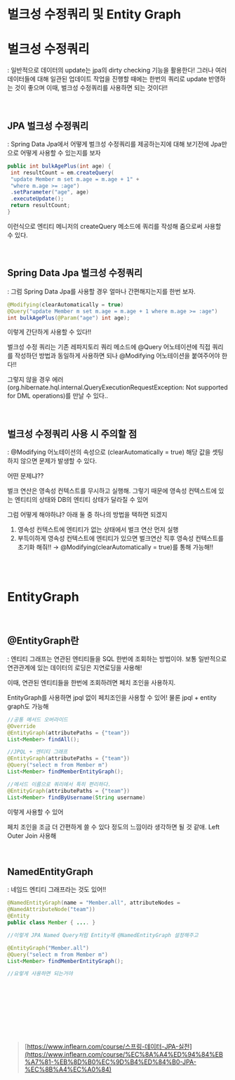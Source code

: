 # 벌크성 수정쿼리 및 Entity Graph

# 벌크성 수정쿼리

: 일반적으로 데이터의 update는 jpa의 dirty checking 기능을 활용한다! 그러나 여러 데이터들에 대해 일관된 업데이트 작업을 진행할 때에는 한번의 쿼리로 update 반영하는 것이 좋으며 이때, 벌크성 수정쿼리를 사용하면 되는 것이다!!

<br/>

## JPA 벌크성 수정쿼리

: Spring Data Jpa에서 어떻게 벌크성 수정쿼리를 제공하는지에 대해 보기전에 Jpa만으로 어떻게 사용할 수 있는지를 보자

```java
public int bulkAgePlus(int age) {
 int resultCount = em.createQuery(
 "update Member m set m.age = m.age + 1" +
 "where m.age >= :age")
 .setParameter("age", age)
 .executeUpdate();
 return resultCount;
}
```

이런식으로 엔티티 메니저의 createQuery 메소드에 쿼리를 작성해 줌으로써 사용할 수 있다.

<br/>

## Spring Data Jpa 벌크성 수정쿼리

: 그럼 Spring Data Jpa를 사용할 경우 얼마나 간편해지는지를 한번 보자.

```java
@Modifying(clearAutomatically = true)
@Query("update Member m set m.age = m.age + 1 where m.age >= :age")
int bulkAgePlus(@Param("age") int age);
```

이렇게 간단하게 사용할 수 있다!!

벌크성 수정 쿼리는 기존 레파지토리 쿼리 메소드에 @Query 어노테이션에 직접 쿼리를 작성하던 방법과 동일하게 사용하면 되나 @Modifying 어노테이션을 붙여주어야 한다!!

그렇지 않을 경우 에러(org.hibernate.hql.internal.QueryExecutionRequestException: Not supported for DML operations)를 만날 수 있다..

<br/>

## 벌크성 수정쿼리 사용 시 주의할 점

: @Modifying 어노테이션의 속성으로 (clearAutomatically = true) 해당 값을 셋팅하지 않으면 문제가 발생할 수 있다.

어떤 문제냐??

벌크 연산은 영속성 컨텍스트를 무시하고 실행해. 그렇기 때문에 영속성 컨텍스트에 있는 엔티티의 상태와 DB의 엔티티 상태가 달라질 수 있어

그럼 어떻게 해야하냐? 아래 둘 중 하나의 방법을 택하면 되겠지

1. 영속성 컨텍스트에 엔티티가 없는 상태에서 벌크 연산 먼저 실행
2. 부득이하게 영속성 컨텍스트에 엔티티가 있으면 벌크연산 직후 영속성 컨텍스트를 초기화 해줘!! → @Modifying(clearAutomatically = true)를 통해 가능해!!

<br/><br/>

# EntityGraph

<br/>

## @EntityGraph란

: 엔티티 그래프는 연관된 엔티티들을 SQL 한번에 조회하는 방법이야. 보통 일반적으로 연관관계에 있는 데이터의 로딩은 지연로딩을 사용해!

이때, 연관된 엔티티들을 한번에 조회하려면 페치 조인을 사용하지.

EntityGraph를 사용하면 jpql 없이 페치조인을 사용할 수 있어! 물론 jpql + entity graph도 가능해

```java
//공통 메서드 오버라이드
@Override
@EntityGraph(attributePaths = {"team"})
List<Member> findAll();

//JPQL + 엔티티 그래프
@EntityGraph(attributePaths = {"team"})
@Query("select m from Member m")
List<Member> findMemberEntityGraph();

//메서드 이름으로 쿼리에서 특히 편리하다.
@EntityGraph(attributePaths = {"team"})
List<Member> findByUsername(String username)
```

이렇게 사용할 수 있어

페치 조인을 조금 더 간편하게 쓸 수 있다 정도의 느낌이라 생각하면 될 것 같애. Left Outer Join 사용해

<br/>

## NamedEntityGraph

: 네임드 엔티티 그래프라는 것도 있어!!

```java
@NamedEntityGraph(name = "Member.all", attributeNodes =
@NamedAttributeNode("team"))
@Entity
public class Member { .... }

//이렇게 JPA Named Query처럼 Entity에 @NamedEntityGraph 설정해주고

@EntityGraph("Member.all")
@Query("select m from Member m")
List<Member> findMemberEntityGraph();

//요렇게 사용하면 되는거야
```

<br/><br/><br/><br/><br/><br/><br/>

> [https://www.inflearn.com/course/스프링-데이터-JPA-실전](https://www.inflearn.com/course/%EC%8A%A4%ED%94%84%EB%A7%81-%EB%8D%B0%EC%9D%B4%ED%84%B0-JPA-%EC%8B%A4%EC%A0%84)
